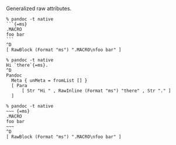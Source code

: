 Generalized raw attributes.

````
% pandoc -t native
```{=ms}
.MACRO
foo bar
```
^D
[ RawBlock (Format "ms") ".MACRO\nfoo bar" ]
````

````
% pandoc -t native
Hi `there`{=ms}.
^D
Pandoc
  Meta { unMeta = fromList [] }
  [ Para
      [ Str "Hi " , RawInline (Format "ms") "there" , Str "." ]
  ]
````

````
% pandoc -t native
~~~ {=ms}
.MACRO
foo bar
~~~
^D
[ RawBlock (Format "ms") ".MACRO\nfoo bar" ]
````
